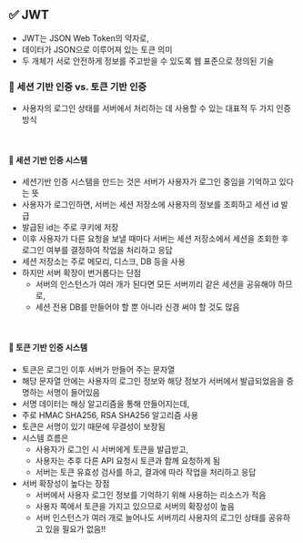 ## ✅ JWT
- JWT는 JSON Web Token의 약자로,
- 데이터가 JSON으로 이루어져 있는 토큰 의미
- 두 개체가 서로 안전하게 정보를 주고받을 수 있도록 웹 표준으로 정의된 기술

### 🔸 세션 기반 인증 vs. 토큰 기반 인증
- 사용자의 로그인 상태를 서버에서 처리하는 데 사용할 수 있는 대표적 두 가지 인증방식
<br>

#### 🔹 세션 기반 인증 시스템
- 세션기반 인증 시스템을 만드는 것은 서버가 사용자가 로그인 중임을 기억하고 있다는 뜻
- 사용자가 로그인하면, 서버는 세션 저장소에 사용자의 정보를 조회하고 세션 id 발급
- 발급된 id는 주로 쿠키에 저장
- 이후 사용자가 다른 요청을 보낼 때마다 서버는 세션 저장소에서 세션을 조회한 후 로그인 여부를 결정하여 작업을 처리하고 응답
- 세션 저장소는 주로 메모리, 디스크, DB 등을 사용
- 하지만 서버 확장이 번거롭다는 단점
  - 서버의 인스턴스가 여러 개가 된다면 모든 서버끼리 같은 세션을 공유해야 하므로,
  - 세션 전용 DB를 만들어야 할 뿐 아니라 신경 써야 할 것도 많음
<br>

#### 🔹 토큰 기반 인증 시스템
- 토큰은 로그인 이후 서버가 만들어 주는 문자열
- 해당 문자열 안에는 사용자의 로그인 정보와 해당 정보가 서버에서 발급되었음을 증명하는 서명이 들어있음
- 서명 데이터는 해싱 알고리즘을 통해 만들어지는데,
- 주로 HMAC SHA256, RSA SHA256 알고리즘 사용
- 토큰은 서명이 있기 때문에 무결성이 보장됨
- 시스템 흐름은
  - 사용자가 로그인 시 서버에게 토큰을 발급받고,
  - 사용자는 추후 다른 API 요청시 토큰과 함께 요청하게 됨
  - 서버는 토큰 유효성 검사를 하고, 결과에 따라 작업을 처리하고 응답
- 서버 확장성이 높다는 장점
  - 서버에서 사용자 로그인 정보를 기억하기 위해 사용하는 리소스가 적음
  - 사용자 쪽에서 토큰을 가지고 있으므로 서버의 확장성이 높음
  - 서버 인스턴스가 여러 개로 늘어나도 서버끼리 사용자의 로그인 상태를 공유하고 있을 필요가 없음!!